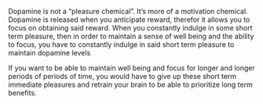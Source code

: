 Dopamine is not a “pleasure chemical”. It’s more of a motivation chemical. Dopamine is released when you anticipate reward, therefor it allows you to focus on obtaining said reward. When you constantly indulge in some short term pleasure, then in order to maintain a sense of well being and the ability to focus, you have to constantly indulge in said short term pleasure to maintain dopamine levels

If you want to be able to maintain well being and focus for longer and longer periods of periods of time, you would have to give up these short term immediate pleasures and retrain your brain to be able to prioritize long term benefits.